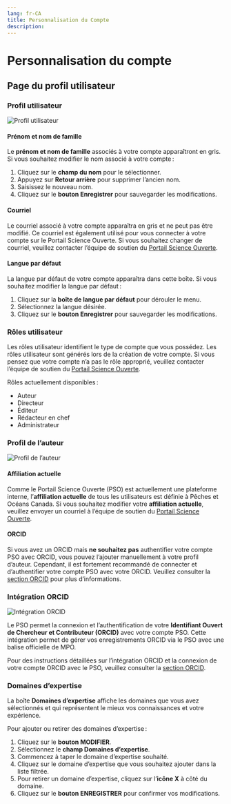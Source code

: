 ```yaml
---
lang: fr-CA
title: Personnalisation du Compte
description:
---
```


# Personnalisation du compte

## Page du profil utilisateur

### Profil utilisateur

![Profil utilisateur](/images/account/user_profile_fr.png)

#### Prénom et nom de famille

Le **prénom et nom de famille** associés à votre compte apparaîtront en gris. Si vous souhaitez modifier le nom associé à votre compte :

1. Cliquez sur le **champ du nom** pour le sélectionner.
2. Appuyez sur **Retour arrière** pour supprimer l’ancien nom.
3. Saisissez le nouveau nom.
4. Cliquez sur le **bouton Enregistrer** pour sauvegarder les modifications.

#### Courriel

Le courriel associé à votre compte apparaîtra en gris et ne peut pas être modifié. Ce courriel est également utilisé pour vous connecter à votre compte sur le Portail Science Ouverte. Si vous souhaitez changer de courriel, veuillez contacter l’équipe de soutien du [Portail Science Ouverte](mailto:DFO.OpenScience-ScienceOuverte.MPO@dfo-mpo.gc.ca).

#### Langue par défaut

La langue par défaut de votre compte apparaîtra dans cette boîte. Si vous souhaitez modifier la langue par défaut :

1. Cliquez sur la **boîte de langue par défaut** pour dérouler le menu.
2. Sélectionnez la langue désirée.
3. Cliquez sur le **bouton Enregistrer** pour sauvegarder les modifications.

### Rôles utilisateur

Les rôles utilisateur identifient le type de compte que vous possédez. Les rôles utilisateur sont générés lors de la création de votre compte. Si vous pensez que votre compte n’a pas le rôle approprié, veuillez contacter l’équipe de soutien du [Portail Science Ouverte](mailto:DFO.OpenScience-ScienceOuverte.MPO@dfo-mpo.gc.ca).

Rôles actuellement disponibles :
- Auteur
- Directeur
- Éditeur
- Rédacteur en chef
- Administrateur

### Profil de l’auteur

![Profil de l’auteur](/images/account/author_profile_fr.png)

#### Affiliation actuelle

Comme le Portail Science Ouverte (PSO) est actuellement une plateforme interne, l’**affiliation actuelle** de tous les utilisateurs est définie à Pêches et Océans Canada. Si vous souhaitez modifier votre **affiliation actuelle**, veuillez envoyer un courriel à l’équipe de soutien du [Portail Science Ouverte](mailto:DFO.OpenScience-ScienceOuverte.MPO@dfo-mpo.gc.ca).

#### ORCID

Si vous avez un ORCID mais **ne souhaitez pas** authentifier votre compte PSO avec ORCID, vous pouvez l’ajouter manuellement à votre profil d’auteur. Cependant, il est fortement recommandé de connecter et d’authentifier votre compte PSO avec votre ORCID. Veuillez consulter la [section ORCID](/fr/account/orcid) pour plus d’informations.

### Intégration ORCID

![Intégration ORCID](/images/account/orcid_integration_fr.png)

Le PSO permet la connexion et l’authentification de votre **Identifiant Ouvert de Chercheur et Contributeur (ORCID)** avec votre compte PSO. Cette intégration permet de gérer vos enregistrements ORCID via le PSO avec une balise officielle de MPO.

Pour des instructions détaillées sur l’intégration ORCID et la connexion de votre compte ORCID avec le PSO, veuillez consulter la [section ORCID](/fr/account/orcid).

### Domaines d’expertise

La boîte **Domaines d’expertise** affiche les domaines que vous avez sélectionnés et qui représentent le mieux vos connaissances et votre expérience.

Pour ajouter ou retirer des domaines d’expertise :

1. Cliquez sur le **bouton MODIFIER**.
2. Sélectionnez le **champ Domaines d’expertise**.
3. Commencez à taper le domaine d’expertise souhaité.
4. Cliquez sur le domaine d’expertise que vous souhaitez ajouter dans la liste filtrée.
5. Pour retirer un domaine d’expertise, cliquez sur l’**icône X** à côté du domaine.
6. Cliquez sur le **bouton ENREGISTRER** pour confirmer vos modifications.